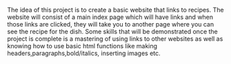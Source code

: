 The idea of this project is to create a basic website that links to recipes. The website will consist of a main index page which will have links and when those links are clicked, they will take you to another page where you can see the recipe for the dish. Some skills that will be demonstrated once the project is complete is a mastering of using links to other websites as well as knowing how to use basic html functions like making headers,paragraphs,bold/italics, inserting images etc.